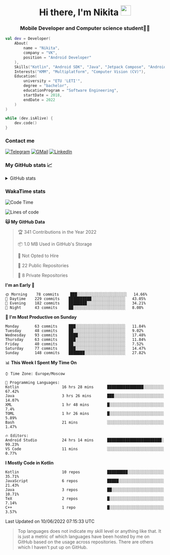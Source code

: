 <h1 align="center">
Hi there, I'm Nikita 
<img src="https://github.com/blackcater/blackcater/raw/main/images/Hi.gif" height="32"/>
</h1>
<h3 align="center">Mobile Developer and Computer science student👨‍💻</h3>

```kotlin
val dev = Developer(
    About(
        name = "Nikita",
        company = "VK",
        position = "Android Developer"
    ),
    Skills("Kotlin", "Android SDK", "Java", "Jetpack Compose", "Android Jetpack"),
    Interests("KMM", "Multiplatform", "Computer Vision (CV)"),
    Education(
        university = "ETU 'LETI'",
        degree = "bachelor",
        educationProgram = "Software Engineering",
        startDate = 2018,
        endDate = 2022
    )
)

while (dev.isAlive) {
    dev.code()
}
```

### Contact me

[![Telegram](https://img.shields.io/badge/Telegram-white?style=for-the-badge&logo=telegram&logoColor=29e9ea)](https://t.me/po4yka)
[![GMail](https://img.shields.io/badge/Gmail-white?style=for-the-badge&logo=gmail&logoColor=d14836)](mailto:pochaev.nik@gmail.com)
[![LinkedIn](https://img.shields.io/badge/linkedin%20-white.svg?&style=for-the-badge&logo=linkedin&logoColor=%230077B5)](https://www.linkedin.com/in/nikita-pochaev-415b5a1a1)

### My GitHub stats 📈

<details>
  <summary>GitHub stats</summary>
  <p align="center">
    <img src="https://github-readme-stats.vercel.app/api?username=po4yka&show_icons=true&theme=dark" />
  </p>
</details>

### WakaTime stats

<!--START_SECTION:waka-->
![Code Time](http://img.shields.io/badge/Code%20Time-2%2C833%20hrs%2054%20mins-blue)

![Lines of code](https://img.shields.io/badge/From%20Hello%20World%20I%27ve%20Written-1%20Million%20lines%20of%20code-blue)

**🐱 My GitHub Data** 

> 🏆 341 Contributions in the Year 2022
 > 
> 📦 1.0 MB Used in GitHub's Storage 
 > 
> 🚫 Not Opted to Hire
 > 
> 📜 22 Public Repositories 
 > 
> 🔑 8 Private Repositories  
 > 
**I'm an Early 🐤** 

```text
🌞 Morning    78 commits     ███░░░░░░░░░░░░░░░░░░░░░░   14.66% 
🌆 Daytime    229 commits    ██████████░░░░░░░░░░░░░░░   43.05% 
🌃 Evening    182 commits    ████████░░░░░░░░░░░░░░░░░   34.21% 
🌙 Night      43 commits     ██░░░░░░░░░░░░░░░░░░░░░░░   8.08%

```
📅 **I'm Most Productive on Sunday** 

```text
Monday       63 commits     ███░░░░░░░░░░░░░░░░░░░░░░   11.84% 
Tuesday      48 commits     ██░░░░░░░░░░░░░░░░░░░░░░░   9.02% 
Wednesday    93 commits     ████░░░░░░░░░░░░░░░░░░░░░   17.48% 
Thursday     63 commits     ███░░░░░░░░░░░░░░░░░░░░░░   11.84% 
Friday       40 commits     ██░░░░░░░░░░░░░░░░░░░░░░░   7.52% 
Saturday     77 commits     ███░░░░░░░░░░░░░░░░░░░░░░   14.47% 
Sunday       148 commits    ███████░░░░░░░░░░░░░░░░░░   27.82%

```


📊 **This Week I Spent My Time On** 

```text
⌚︎ Time Zone: Europe/Moscow

💬 Programming Languages: 
Kotlin                   16 hrs 28 mins      ████████████████░░░░░░░░░   67.42% 
Java                     3 hrs 26 mins       ███░░░░░░░░░░░░░░░░░░░░░░   14.07% 
XML                      1 hr 48 mins        █░░░░░░░░░░░░░░░░░░░░░░░░   7.4% 
TOML                     1 hr 26 mins        █░░░░░░░░░░░░░░░░░░░░░░░░   5.89% 
Bash                     21 mins             ░░░░░░░░░░░░░░░░░░░░░░░░░   1.47%

🔥 Editors: 
Android Studio           24 hrs 14 mins      ████████████████████████░   99.23% 
VS Code                  11 mins             ░░░░░░░░░░░░░░░░░░░░░░░░░   0.77%

```

**I Mostly Code in Kotlin** 

```text
Kotlin                   10 repos            █████████░░░░░░░░░░░░░░░░   35.71% 
JavaScript               6 repos             █████░░░░░░░░░░░░░░░░░░░░   21.43% 
Java                     3 repos             ██░░░░░░░░░░░░░░░░░░░░░░░   10.71% 
TeX                      2 repos             █░░░░░░░░░░░░░░░░░░░░░░░░   7.14% 
C++                      1 repo              █░░░░░░░░░░░░░░░░░░░░░░░░   3.57%

```



 Last Updated on 10/06/2022 07:15:33 UTC
<!--END_SECTION:waka-->

> Top languages does not indicate my skill level or anything like that. It is just a metric of which languages have been hosted by me on GitHub based on the usage across repositories. There are others which I haven't put up on GitHub.
